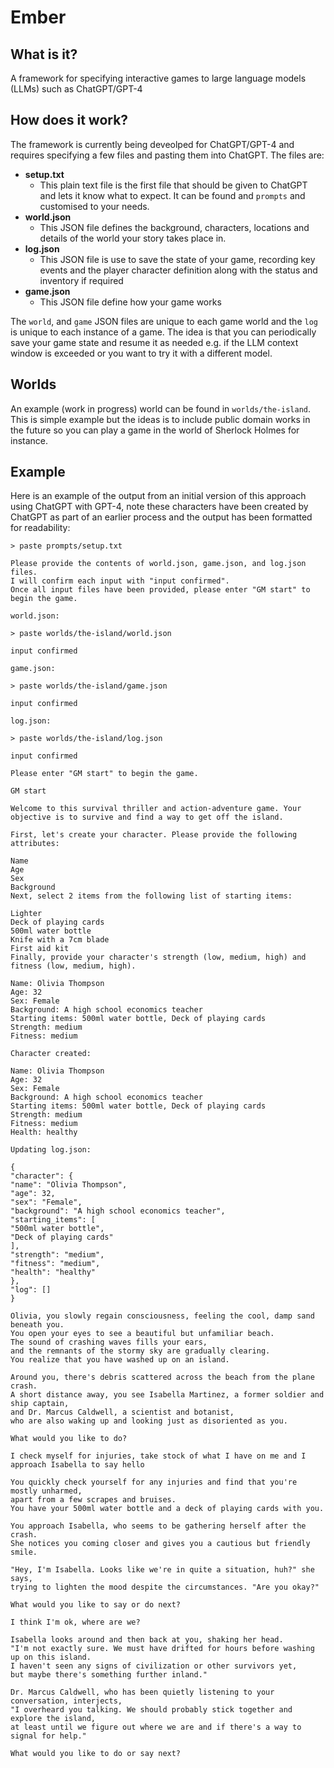 # Ember

## What is it?

A framework for specifying interactive games to large language models (LLMs) such as ChatGPT/GPT-4

## How does it work?

The framework is currently being deveolped for ChatGPT/GPT-4 and requires specifying a few files and pasting them into ChatGPT. The files are:

* **setup.txt**
  * This plain text file is the first file that should be given to ChatGPT and lets it know what to expect. It can be found and `prompts` and customised to your needs.
* **world.json**
  * This JSON file defines the background, characters, locations and details of the world your story takes place in.
* **log.json**
  * This JSON file is use to save the state of your game, recording key events and the player character definition along with the status and inventory if required
* **game.json**
  * This JSON file define how your game works

The `world`, and `game` JSON files are unique to each game world and the `log` is unique to each instance of a game. The idea is that you can periodically save your game state and resume it as needed e.g. if the LLM context window is exceeded or you want to try it with a different model.

## Worlds

An example (work in progress) world can be found in `worlds/the-island`. This is simple example but the ideas is to include public domain works in the future so you can play a game in the world of Sherlock Holmes for instance.

## Example

Here is an example of the output from an initial version of this approach using ChatGPT with GPT-4, note these characters have been created by ChatGPT as part of an earlier process and the output has been formatted for readability:

```
> paste prompts/setup.txt
```
```
Please provide the contents of world.json, game.json, and log.json files.
I will confirm each input with "input confirmed".
Once all input files have been provided, please enter "GM start" to begin the game.
```
```
world.json:

> paste worlds/the-island/world.json
```
```
input confirmed
```
```
game.json:

> paste worlds/the-island/game.json
```
```
input confirmed
```
```
log.json:

> paste worlds/the-island/log.json
```
```
input confirmed

Please enter "GM start" to begin the game.
```
```
GM start
```
```
Welcome to this survival thriller and action-adventure game. Your objective is to survive and find a way to get off the island.

First, let's create your character. Please provide the following attributes:

Name
Age
Sex
Background
Next, select 2 items from the following list of starting items:

Lighter
Deck of playing cards
500ml water bottle
Knife with a 7cm blade
First aid kit
Finally, provide your character's strength (low, medium, high) and fitness (low, medium, high).
```
```
Name: Olivia Thompson
Age: 32
Sex: Female
Background: A high school economics teacher
Starting items: 500ml water bottle, Deck of playing cards
Strength: medium
Fitness: medium
```
```
Character created:

Name: Olivia Thompson
Age: 32
Sex: Female
Background: A high school economics teacher
Starting items: 500ml water bottle, Deck of playing cards
Strength: medium
Fitness: medium
Health: healthy

Updating log.json:

{
"character": {
"name": "Olivia Thompson",
"age": 32,
"sex": "Female",
"background": "A high school economics teacher",
"starting_items": [
"500ml water bottle",
"Deck of playing cards"
],
"strength": "medium",
"fitness": "medium",
"health": "healthy"
},
"log": []
}

Olivia, you slowly regain consciousness, feeling the cool, damp sand beneath you. 
You open your eyes to see a beautiful but unfamiliar beach.
The sound of crashing waves fills your ears,
and the remnants of the stormy sky are gradually clearing.
You realize that you have washed up on an island.

Around you, there's debris scattered across the beach from the plane crash.
A short distance away, you see Isabella Martinez, a former soldier and ship captain,
and Dr. Marcus Caldwell, a scientist and botanist,
who are also waking up and looking just as disoriented as you.

What would you like to do?
```
```
I check myself for injuries, take stock of what I have on me and I approach Isabella to say hello
```
```
You quickly check yourself for any injuries and find that you're mostly unharmed,
apart from a few scrapes and bruises.
You have your 500ml water bottle and a deck of playing cards with you.

You approach Isabella, who seems to be gathering herself after the crash.
She notices you coming closer and gives you a cautious but friendly smile.

"Hey, I'm Isabella. Looks like we're in quite a situation, huh?" she says,
trying to lighten the mood despite the circumstances. "Are you okay?"

What would you like to say or do next?
```
```
I think I'm ok, where are we?
```
```
Isabella looks around and then back at you, shaking her head.
"I'm not exactly sure. We must have drifted for hours before washing up on this island.
I haven't seen any signs of civilization or other survivors yet,
but maybe there's something further inland."

Dr. Marcus Caldwell, who has been quietly listening to your conversation, interjects,
"I overheard you talking. We should probably stick together and explore the island,
at least until we figure out where we are and if there's a way to signal for help."

What would you like to do or say next?
```